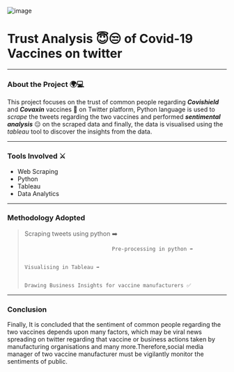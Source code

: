 ![image](https://github.com/Vara-Prasad-Repakula/Trust_Analysis_of_Covid-19_on_twitter/assets/145162430/6099659e-dac6-46c7-853a-f3b4f4511135)

# Trust Analysis 😇😒 of Covid-19 Vaccines on twitter
---
### About the Project 🌍💻
This project focuses on the trust of common people regarding ***Covishield*** and ***Covaxin*** vaccines 💉 on Twitter platform, Python language is used to *scrape* the tweets regarding the two vaccines and performed ***sentimental analysis*** 😑 on the scraped data and finally, the data is visualised using the *tableau* tool to discover the insights from the data.

---
### Tools Involved ⚔️
- Web Scraping
- Python
- Tableau
- Data Analytics
---
### Methodology Adopted
> Scraping tweets using python ➡️
>
>                                 Pre-processing in python ➡️
>
>                                                             Visualising in Tableau ➡️
>
>                                                                                        Drawing Business Insights for vaccine manufacturers ✅
---
### Conclusion
Finally, It is concluded that the sentiment of common people regarding the  two vaccines depends upon many factors, which may be viral news spreading on twitter regarding that vaccine or business actions taken by manufacturing organisations and many more.Therefore,social media manager of two vaccine manufacturer must be vigilantly monitor the sentiments of public.
